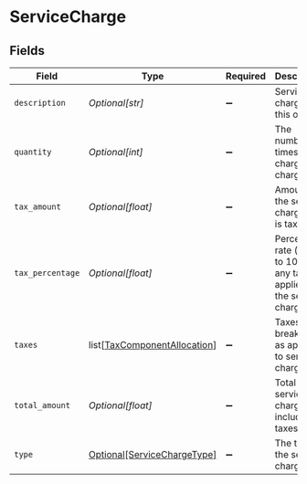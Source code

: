 # ServiceCharge


## Fields

| Field                                                                         | Type                                                                          | Required                                                                      | Description                                                                   | Example                                                                       |
| ----------------------------------------------------------------------------- | ----------------------------------------------------------------------------- | ----------------------------------------------------------------------------- | ----------------------------------------------------------------------------- | ----------------------------------------------------------------------------- |
| `description`                                                                 | *Optional[str]*                                                               | :heavy_minus_sign:                                                            | Service charges for this order.                                               | A service charge                                                              |
| `quantity`                                                                    | *Optional[int]*                                                               | :heavy_minus_sign:                                                            | The number of times the charge is charged.                                    | 1                                                                             |
| `tax_amount`                                                                  | *Optional[float]*                                                             | :heavy_minus_sign:                                                            | Amount of the service charge that is tax.                                     | 0                                                                             |
| `tax_percentage`                                                              | *Optional[float]*                                                             | :heavy_minus_sign:                                                            | Percentage rate (from 0 to 100) of any tax applied to the service charge.     | 0                                                                             |
| `taxes`                                                                       | list[[TaxComponentAllocation](../../models/shared/taxcomponentallocation.md)] | :heavy_minus_sign:                                                            | Taxes breakdown as applied to service charges.                                |                                                                               |
| `total_amount`                                                                | *Optional[float]*                                                             | :heavy_minus_sign:                                                            | Total service charge, including taxes.                                        | 0                                                                             |
| `type`                                                                        | [Optional[ServiceChargeType]](../../models/shared/servicechargetype.md)       | :heavy_minus_sign:                                                            | The type of the service charge.                                               | Overpayment                                                                   |
